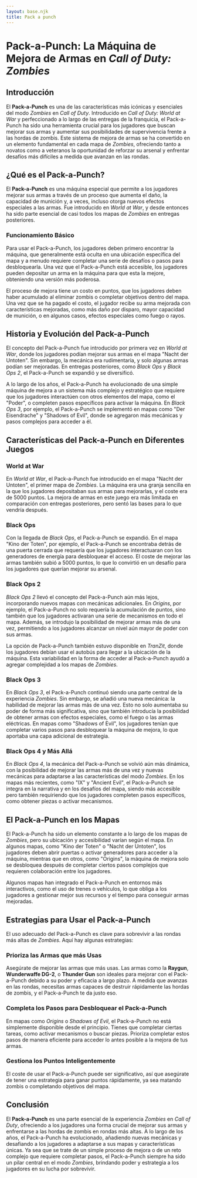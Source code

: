 ```yaml
---
layout: base.njk
title: Pack a punch
---
```

# **Pack-a-Punch**: La Máquina de Mejora de Armas en *Call of Duty: Zombies*

## **Introducción**

El **Pack-a-Punch** es una de las características más icónicas y esenciales del modo *Zombies* en *Call of Duty*. Introducido en *Call of Duty: World at War* y perfeccionado a lo largo de las entregas de la franquicia, el Pack-a-Punch ha sido una herramienta crucial para los jugadores que buscan mejorar sus armas y aumentar sus posibilidades de supervivencia frente a las hordas de zombis. Este sistema de mejora de armas se ha convertido en un elemento fundamental en cada mapa de *Zombies*, ofreciendo tanto a novatos como a veteranos la oportunidad de reforzar su arsenal y enfrentar desafíos más difíciles a medida que avanzan en las rondas.

## **¿Qué es el Pack-a-Punch?**

El **Pack-a-Punch** es una máquina especial que permite a los jugadores mejorar sus armas a través de un proceso que aumenta el daño, la capacidad de munición y, a veces, incluso otorga nuevos efectos especiales a las armas. Fue introducido en *World at War*, y desde entonces ha sido parte esencial de casi todos los mapas de *Zombies* en entregas posteriores.

### **Funcionamiento Básico**

Para usar el Pack-a-Punch, los jugadores deben primero encontrar la máquina, que generalmente está oculta en una ubicación específica del mapa y a menudo requiere completar una serie de desafíos o pasos para desbloquearla. Una vez que el Pack-a-Punch está accesible, los jugadores pueden depositar un arma en la máquina para que esta la mejore, obteniendo una versión más poderosa.

El proceso de mejora tiene un costo en puntos, que los jugadores deben haber acumulado al eliminar zombis o completar objetivos dentro del mapa. Una vez que se ha pagado el costo, el jugador recibe su arma mejorada con características mejoradas, como más daño por disparo, mayor capacidad de munición, o en algunos casos, efectos especiales como fuego o rayos.

## **Historia y Evolución del Pack-a-Punch**

El concepto del Pack-a-Punch fue introducido por primera vez en *World at War*, donde los jugadores podían mejorar sus armas en el mapa "Nacht der Untoten". Sin embargo, la mecánica era rudimentaria, y solo algunas armas podían ser mejoradas. En entregas posteriores, como *Black Ops* y *Black Ops 2*, el Pack-a-Punch se expandió y se diversificó. 

A lo largo de los años, el Pack-a-Punch ha evolucionado de una simple máquina de mejora a un sistema más complejo y estratégico que requiere que los jugadores interactúen con otros elementos del mapa, como el "Poder", o completen pasos específicos para activar la máquina. En *Black Ops 3*, por ejemplo, el Pack-a-Punch se implementó en mapas como "Der Eisendrache" y "Shadows of Evil", donde se agregaron más mecánicas y pasos complejos para acceder a él.

## **Características del Pack-a-Punch en Diferentes Juegos**

### **World at War**

En *World at War*, el Pack-a-Punch fue introducido en el mapa "Nacht der Untoten", el primer mapa de *Zombies*. La máquina era una granja sencilla en la que los jugadores depositaban sus armas para mejorarlas, y el coste era de 5000 puntos. La mejora de armas en este juego era más limitada en comparación con entregas posteriores, pero sentó las bases para lo que vendría después.

### **Black Ops**

Con la llegada de *Black Ops*, el Pack-a-Punch se expandió. En el mapa "Kino der Toten", por ejemplo, el Pack-a-Punch se encontraba detrás de una puerta cerrada que requería que los jugadores interactuaran con los generadores de energía para desbloquear el acceso. El coste de mejorar las armas también subió a 5000 puntos, lo que lo convirtió en un desafío para los jugadores que querían mejorar su arsenal.

### **Black Ops 2**

*Black Ops 2* llevó el concepto del Pack-a-Punch aún más lejos, incorporando nuevos mapas con mecánicas adicionales. En *Origins*, por ejemplo, el Pack-a-Punch no solo requería la acumulación de puntos, sino también que los jugadores activaran una serie de mecanismos en todo el mapa. Además, se introdujo la posibilidad de mejorar armas más de una vez, permitiendo a los jugadores alcanzar un nivel aún mayor de poder con sus armas.

La opción de Pack-a-Punch también estuvo disponible en *TranZit*, donde los jugadores debían usar el autobús para llegar a la ubicación de la máquina. Esta variabilidad en la forma de acceder al Pack-a-Punch ayudó a agregar complejidad a los mapas de *Zombies*.

### **Black Ops 3**

En *Black Ops 3*, el Pack-a-Punch continuó siendo una parte central de la experiencia *Zombies*. Sin embargo, se añadió una nueva mecánica: la habilidad de mejorar las armas más de una vez. Esto no solo aumentaba su poder de forma más significativa, sino que también introducía la posibilidad de obtener armas con efectos especiales, como el fuego o las armas eléctricas. En mapas como "Shadows of Evil", los jugadores tenían que completar varios pasos para desbloquear la máquina de mejora, lo que aportaba una capa adicional de estrategia.

### **Black Ops 4 y Más Allá**

En *Black Ops 4*, la mecánica del Pack-a-Punch se volvió aún más dinámica, con la posibilidad de mejorar las armas más de una vez y nuevas mecánicas para adaptarse a las características del modo *Zombies*. En los mapas más recientes, como "IX" y "Ancient Evil", el Pack-a-Punch se integra en la narrativa y en los desafíos del mapa, siendo más accesible pero también requiriendo que los jugadores completen pasos específicos, como obtener piezas o activar mecanismos.

## **El Pack-a-Punch en los Mapas**

El Pack-a-Punch ha sido un elemento constante a lo largo de los mapas de *Zombies*, pero su ubicación y accesibilidad varían según el mapa. En algunos mapas, como "Kino der Toten" o "Nacht der Untoten", los jugadores deben abrir puertas o activar generadores para acceder a la máquina, mientras que en otros, como "Origins", la máquina de mejora solo se desbloquea después de completar ciertos pasos complejos que requieren colaboración entre los jugadores.

Algunos mapas han integrado el Pack-a-Punch en entornos más interactivos, como el uso de trenes o vehículos, lo que obliga a los jugadores a gestionar mejor sus recursos y el tiempo para conseguir armas mejoradas.

## **Estrategias para Usar el Pack-a-Punch**

El uso adecuado del Pack-a-Punch es clave para sobrevivir a las rondas más altas de *Zombies*. Aquí hay algunas estrategias:

### **Prioriza las Armas que más Usas**

Asegúrate de mejorar las armas que más usas. Las armas como la **Raygun**, **Wunderwaffe DG-2**, o **Thunder Gun** son ideales para mejorar con el Pack-a-Punch debido a su poder y eficacia a largo plazo. A medida que avanzas en las rondas, necesitas armas capaces de destruir rápidamente las hordas de zombis, y el Pack-a-Punch te da justo eso.

### **Completa los Pasos para Desbloquear el Pack-a-Punch**

En mapas como *Origins* o *Shadows of Evil*, el Pack-a-Punch no está simplemente disponible desde el principio. Tienes que completar ciertas tareas, como activar mecanismos o buscar piezas. Prioriza completar estos pasos de manera eficiente para acceder lo antes posible a la mejora de tus armas.

### **Gestiona los Puntos Inteligentemente**

El coste de usar el Pack-a-Punch puede ser significativo, así que asegúrate de tener una estrategia para ganar puntos rápidamente, ya sea matando zombis o completando objetivos del mapa.

## **Conclusión**

El **Pack-a-Punch** es una parte esencial de la experiencia *Zombies* en *Call of Duty*, ofreciendo a los jugadores una forma crucial de mejorar sus armas y enfrentarse a las hordas de zombis en rondas más altas. A lo largo de los años, el Pack-a-Punch ha evolucionado, añadiendo nuevas mecánicas y desafiando a los jugadores a adaptarse a sus mapas y características únicas. Ya sea que se trate de un simple proceso de mejora o de un reto complejo que requiere completar pasos, el Pack-a-Punch siempre ha sido un pilar central en el modo *Zombies*, brindando poder y estrategia a los jugadores en su lucha por sobrevivir.
